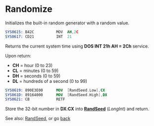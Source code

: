 # Randomize

Initializes the built-in random generator with a random value.

```nasm
SYS0615: B42C          MOV	AH,2C
SYS0617: CD21          INT	21
```

Returns the current system time using **DOS INT 21h AH = 2Ch** service.

Upon return:
- **CH** = hour (0 to 23)
- **CL** = minutes (0 to 59)
- **DH** = seconds (0 to 59)
- **DL** = hundreds of a second (0 to 99)

```nasm
SYS0619: 890E3E00      MOV	[RandSeed.Low],CX
SYS061D: 89164000      MOV	[RandSeed.High],DX
SYS0621: CB            RETF
```

Store the 32-bit number in **DX**:**CX** into **[RandSeed](../DATA.md)** (*LongInt*) and return.

See also: [RandSeed](../DATA.md), or go [back](../../README.md)